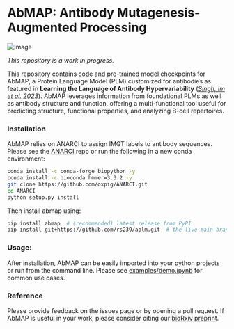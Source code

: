 # AbMAP: Antibody Mutagenesis-Augmented Processing
![image](https://user-images.githubusercontent.com/6614489/235450484-2ad78557-0deb-43fb-ba8d-6fb570c3a052.png)

*This repository is a work in progress.*

This repository contains code and pre-trained model checkpoints for AbMAP, a Protein Language Model (PLM) customized for antibodies as featured in **Learning the Language of Antibody Hypervariability** ([_Singh, Im et al. 2023_](https://www.biorxiv.org/content/10.1101/2023.04.26.538476)). AbMAP leverages information from foundational PLMs as well as antibody structure and function, offering a multi-functional tool useful for predicting structure, functional properties, and analyzing B-cell repertoires.

### Installation
AbMAP relies on ANARCI to assign IMGT labels to antibody sequences. Please see the [ANARCI](https://github.com/oxpig/ANARCI/blob/master/INSTALL) repo or run the following in a new conda environment: 
```bash
conda install -c conda-forge biopython -y
conda install -c bioconda hmmer=3.3.2 -y
git clone https://github.com/oxpig/ANARCI.git
cd ANARCI
python setup.py install
```

Then install abmap using:
```bash
pip install abmap  # (recommended) latest release from PyPI 
pip install git+https://github.com/rs239/ablm.git  # the live main branch
```

### Usage:
After installation, AbMAP can be easily imported into your python projects or run from the command line. Please see [examples/demo.ipynb](examples/demo.ipynb/) for common use cases. <!--Instructions for running via CLI are below.-->

<!--
## Command Line Usage 
*Instructions In Progress*

### Augment
Given a sequence, generate a foundational PLM embedding augmented with in-silico mutagenesis and CDR isolation.
### Train
Given a dataset of labeled pairs of sequences and their augmented embeddings, train the AbMAP model on downstream prediction tasks.
### Embed
Given fasta sequences and a pre-trained AbMAP model, generate their AbMAP embeddings (fixed or variable).
-->

### Reference
Please provide feedback on the issues page or by opening a pull request. If AbMAP is useful in your work, please consider citing our [bioRxiv preprint](https://www.biorxiv.org/content/10.1101/2023.04.26.538476). 

